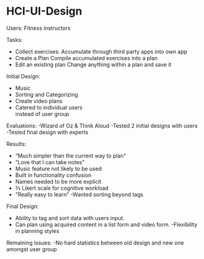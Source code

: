 # HCI-UI-Design
Users:
Fitness instructors

Tasks:
- Collect exercises:
Accumulate through third party apps into own app
- Create a Plan
Compile accumulated exercises into a plan
- Edit an existing plan
Change anything within a plan and save it

Initial Design:
- Music
- Sorting and Categorizing
- Create video plans
- Catered to individual users  
   instead of user group

Evaluations:
-Wizard of Oz & Think Aloud
-Tested 2 initial designs with users
-Tested final design with experts

Results:
- “Much simpler than the current way to plan”
- “Love that I can take notes”
- Music feature not likely to be used
- Built in functionality confusion
- Names needed to be more explicit
- ⅖ Likert scale for cognitive workload
- ”Really easy to learn”
-Wanted sorting beyond tags

Final Design:
- Ability to tag and sort data with users input.
- Can plan using acquired content in a list form and video form. 
-Flexibility in planning styles

Remaining Issues:
-No hard statistics between old design and new one amongst user group
